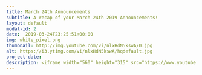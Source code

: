 ```yaml
---
title: March 24th Announcements
subtitle: A recap of your March 24th 2019 Announcements!
layout: default
modal-id: 2 
date:  2019-03-24T23:25:51+00:00
img: white_pixel.png
thumbnail: http://img.youtube.com/vi/nlxHdN5kswA/0.jpg
alt: https://i3.ytimg.com/vi/nlxHdN5kswA/hqdefault.jpg
project-date: 
description: <iframe width="560" height="315" src="https://www.youtube.com/embed/nlxHdN5kswA" frameborder="0" allowfullscreen></iframe> 
---
```

